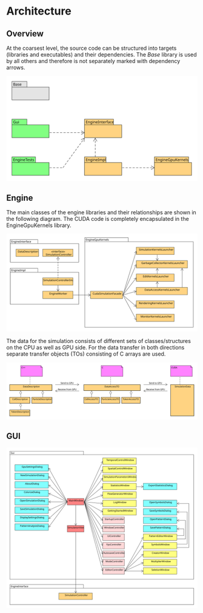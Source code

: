 # Architecture

## Overview

At the coarsest level, the source code can be structured into targets (libraries and executables) and their dependencies. The _Base_ library is used by all others and therefore is not separately marked with dependency arrows.

![Dependencies of libraries (orange) and executables (green)](../.gitbook/assets/packages.svg)

## Engine

The main classes of the engine libraries and their relationships are shown in the following diagram. The CUDA code is completely encapsulated in the EngineGpuKernels library.

![Engine classes and their dependencies](../.gitbook/assets/engine.svg)

The data for the simulation consists of different sets of classes/structures on the CPU as well as GPU side. For the data transfer in both directions separate transfer objects (TOs) consisting of C arrays are used.

![](../.gitbook/assets/data.svg)

## GUI

![Gui classes and their dependencies](../.gitbook/assets/gui.svg)
